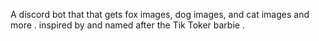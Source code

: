 A discord bot that that gets fox images, dog images, and cat images and more . 
inspired by and named after the Tik Toker barbie . 
